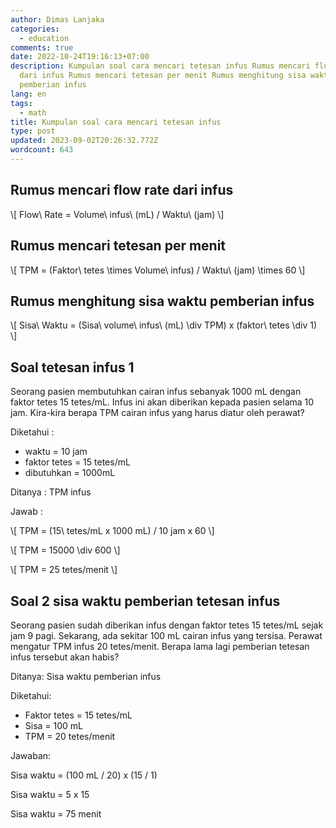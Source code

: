 ```yaml
---
author: Dimas Lanjaka
categories:
  - education
comments: true
date: 2022-10-24T19:16:13+07:00
description: Kumpulan soal cara mencari tetesan infus Rumus mencari flow rate
  dari infus Rumus mencari tetesan per menit Rumus menghitung sisa waktu
  pemberian infus
lang: en
tags:
  - math
title: Kumpulan soal cara mencari tetesan infus
type: post
updated: 2023-09-02T20:26:32.772Z
wordcount: 643
---
```


## Rumus mencari flow rate dari infus

<p>\[ Flow\ Rate = Volume\ infus\ (mL) / Waktu\ (jam) \]</p>

## Rumus mencari tetesan per menit

<p>\[ TPM = (Faktor\ tetes \times Volume\ infus) / Waktu\ (jam) \times 60 \]</p>

## Rumus menghitung sisa waktu pemberian infus

<p>\[ Sisa\ Waktu = (Sisa\ volume\ infus\ (mL) \div TPM) x (faktor\ tetes \div 1) \]</p>

## Soal tetesan infus 1
Seorang pasien membutuhkan cairan infus sebanyak 1000 mL dengan faktor tetes 15 tetes/mL. Infus ini akan diberikan kepada pasien selama 10 jam. Kira-kira berapa TPM cairan infus yang harus diatur oleh perawat?

Diketahui :

- waktu = 10 jam
- faktor tetes = 15 tetes/mL
- dibutuhkan = 1000mL

Ditanya : TPM infus

Jawab :

<p>\[ TPM = (15\ tetes/mL x 1000 mL) / 10 jam x 60 \]</p>

<p>\[ TPM = 15000 \div 600 \]</p>

<p>\[ TPM = 25 tetes/menit \]</p>

## Soal 2 sisa waktu pemberian tetesan infus
Seorang pasien sudah diberikan infus dengan faktor tetes 15 tetes/mL sejak jam 9 pagi. Sekarang, ada sekitar 100 mL cairan infus yang tersisa. Perawat mengatur TPM infus 20 tetes/menit. Berapa lama lagi pemberian tetesan infus tersebut akan habis?

Ditanya: Sisa waktu pemberian infus

Diketahui:
- Faktor tetes = 15 tetes/mL
- Sisa = 100 mL
- TPM = 20 tetes/menit

Jawaban:

Sisa waktu = (100 mL / 20) x (15 / 1)

Sisa waktu = 5 x 15

Sisa waktu = 75 menit

<script src="https://raw.githack.com/dimaslanjaka/Web-Manajemen/master/mathjax/loader.js"></script>